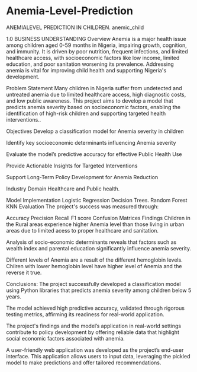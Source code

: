 # Anemia-Level-Prediction

ANEMIALEVEL PREDICTION IN CHILDREN.
anemic_child

1.0 BUSINESS UNDERSTANDING
Overview
Anemia is a major health issue among children aged 0-59 months in Nigeria, impairing growth, cognition, and immunity. It is driven by poor nutrition, frequent infections, and limited healthcare access, with socioeconomic factors like low income, limited education, and poor sanitation worsening its prevalence. Addressing anemia is vital for improving child health and supporting Nigeria's development.

Problem Statement
Many children in Nigeria suffer from undetected and untreated anemia due to limited healthcare access, high diagnostic costs, and low public awareness. This project aims to develop a model that predicts anemia severity based on socioeconomic factors, enabling the identification of high-risk children and supporting targeted health interventions..

Objectives
Develop a classification model for Anemia severity in children

Identify key socioeconomic determinants influencing Anemia severity

Evaluate the model’s predictive accuracy for effective Public Health Use

Provide Actionable Insights for Targeted Interventions

Support Long-Term Policy Development for Anemia Reduction

Industry Domain
Healthcare and Public health.

Model Implementation
Logistic Regression
Decision Trees.
Random Forest
KNN
Evaluation
The project's success was measured through:

Accuracy
Precision
Recall
F1 score
Confusion Matrices
Findings
Children in the Rural areas experience higher Anemia level than those living in urban areas due to limited acess to proper healthcare and sanitation.

Analysis of socio-economic determinants reveals that factors such as wealth index and parental education significantly influence anemia severity.

Different levels of Anemia are a result of the different hemoglobin levels. Chilren with lower hemoglobin level have higher level of Anemia and the reverse it true.

Conclusions:
The project successfully developed a classification model using Python libraries that predicts anemia severity among children below 5 years.

The model achieved high predictive accuracy, validated through rigorous testing metrics, affirming its readiness for real-world application.

The project's findings and the model’s application in real-world settings contribute to policy development by offering reliable data that highlight social economic factors associated with anemia.

A user-friendly web application was developed as the project’s end-user interface. This application allows users to input data, leveraging the pickled model to make predictions and offer tailored recommendations.
